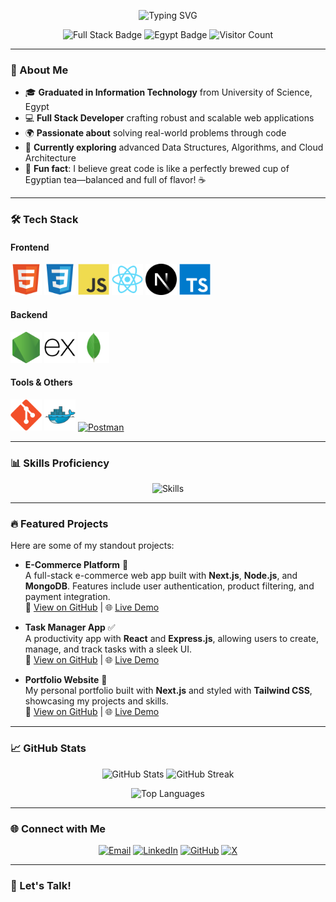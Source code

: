 <!-- Header with Animated Typing Effect -->
<p align="center">
  <img src="https://readme-typing-svg.herokuapp.com?font=Fira+Code&size=32&pause=1000&color=00C4B4&vCenter=true&width=600&lines=Hi+👋,+I'm+Mamdouh!;Full+Stack+Developer+from+Egypt+🇪🇬;Building+Scalable+Web+Apps+with+Passion" alt="Typing SVG" />
</p>

<p align="center">
  <img src="https://img.shields.io/badge/Full%20Stack%20Developer-00C4B4?style=for-the-badge&logo=codeigniter" alt="Full Stack Badge"/>
  <img src="https://img.shields.io/badge/Based%20in-Egypt%20🇪🇬-FF5733?style=for-the-badge" alt="Egypt Badge"/>
  <img src="https://profile-counter.glitch.me/mamdoh/count.svg" alt="Visitor Count"/>
</p>

---

### 🚀 About Me

- 🎓 **Graduated in Information Technology** from University of Science, Egypt
- 💻 **Full Stack Developer** crafting robust and scalable web applications
- 🌍 **Passionate about** solving real-world problems through code
- 🧠 **Currently exploring** advanced Data Structures, Algorithms, and Cloud Architecture
- 🎯 **Fun fact**: I believe great code is like a perfectly brewed cup of Egyptian tea—balanced and full of flavor! ☕

---

### 🛠️ Tech Stack

#### Frontend
<p align="left">
  <a href="https://www.w3.org/html/" target="_blank"><img src="https://raw.githubusercontent.com/devicons/devicon/master/icons/html5/html5-original.svg" alt="HTML5" width="50" height="50"/></a>
  <a href="https://www.w3schools.com/css/" target="_blank"><img src="https://raw.githubusercontent.com/devicons/devicon/master/icons/css3/css3-original.svg" alt="CSS3" width="50" height="50"/></a>
  <a href="https://developer.mozilla.org/docs/Web/JavaScript" target="_blank"><img src="https://raw.githubusercontent.com/devicons/devicon/master/icons/javascript/javascript-original.svg" alt="JavaScript" width="50" height="50"/></a>
  <a href="https://reactjs.org/" target="_blank"><img src="https://raw.githubusercontent.com/devicons/devicon/master/icons/react/react-original.svg" alt="React" width="50" height="50"/></a>
  <a href="https://nextjs.org/" target="_blank"><img src="https://raw.githubusercontent.com/devicons/devicon/master/icons/nextjs/nextjs-original.svg" alt="Next.js" width="50" height="50"/></a>
  <a href="https://www.typescriptlang.org/" target="_blank"><img src="https://raw.githubusercontent.com/devicons/devicon/master/icons/typescript/typescript-original.svg" alt="TypeScript" width="50" height="50"/></a>
</p>

#### Backend
<p align="left">
  <a href="https://nodejs.org/" target="_blank"><img src="https://raw.githubusercontent.com/devicons/devicon/master/icons/nodejs/nodejs-original.svg" alt="Node.js" width="50" height="50"/></a>
  <a href="https://expressjs.com/" target="_blank"><img src="https://raw.githubusercontent.com/devicons/devicon/master/icons/express/express-original.svg" alt="Express.js" width="50" height="50"/></a>
  <a href="https://www.mongodb.com/" target="_blank"><img src="https://raw.githubusercontent.com/devicons/devicon/master/icons/mongodb/mongodb-original.svg" alt="MongoDB" width="50" height="50"/></a>
</p>

#### Tools & Others
<p align="left">
  <a href="https://git-scm.com/" target="_blank"><img src="https://raw.githubusercontent.com/devicons/devicon/master/icons/git/git-original.svg" alt="Git" width="50" height="50"/></a>
  <a href="https://www.docker.com/" target="_blank"><img src="https://raw.githubusercontent.com/devicons/devicon/master/icons/docker/docker-original.svg" alt="Docker" width="50" height="50"/></a>
  <a href="https://www.postman.com/" target="_blank"><img src="https://www.vectorlogo.zone/logos/getpostman/getpostman-icon.svg" alt="Postman" width="50" height="50"/></a>
</p>

---

### 📊 Skills Proficiency

<p align="center">
  <img src="https://skillicons.dev/icons?i=html,css,js,react,nextjs,ts,nodejs,express,mongodb,git,docker&perline=6" alt="Skills" />
</p>

---

### 🔥 Featured Projects

Here are some of my standout projects:

- **E-Commerce Platform** 🛒  
  A full-stack e-commerce web app built with **Next.js**, **Node.js**, and **MongoDB**. Features include user authentication, product filtering, and payment integration.  
  🔗 [View on GitHub](https://github.com/mamdoh/ecommerce-app) | 🌐 [Live Demo](#)

- **Task Manager App** ✅  
  A productivity app with **React** and **Express.js**, allowing users to create, manage, and track tasks with a sleek UI.  
  🔗 [View on GitHub](https://github.com/mamdoh/task-manager) | 🌐 [Live Demo](#)

- **Portfolio Website** 🌟  
  My personal portfolio built with **Next.js** and styled with **Tailwind CSS**, showcasing my projects and skills.  
  🔗 [View on GitHub](https://github.com/mamdoh/portfolio) | 🌐 [Live Demo](#)

---

### 📈 GitHub Stats

<p align="center">
  <img src="https://github-readme-stats.vercel.app/api?username=mamdoh&show_icons=true&theme=dracula&hide_border=true" alt="GitHub Stats" width="400"/>
  <img src="https://github-readme-streak-stats.herokuapp.com/?user=mamdoh&theme=dracula&hide_border=true" alt="GitHub Streak" width="400"/>
</p>

<p align="center">
  <img src="https://github-readme-stats.vercel.app/api/top-langs/?username=mamdoh&layout=compact&theme=dracula&hide_border=true" alt="Top Languages" />
</p>

---

### 🌐 Connect with Me

<p align="center">
  <a href="mailto:your.email@example.com" target="_blank"><img src="https://img.shields.io/badge/Email-D14836?style=for-the-badge&logo=gmail&logoColor=white" alt="Email"/></a>
  <a href="https://www.linkedin.com/in/your-linkedin" target="_blank"><img src="https://img.shields.io/badge/LinkedIn-0A66C2?style=for-the-badge&logo=linkedin&logoColor=white" alt="LinkedIn"/></a>
  <a href="https://github.com/mamdoh" target="_blank"><img src="https://img.shields.io/badge/GitHub-181717?style=for-the-badge&logo=github&logoColor=white" alt="GitHub"/></a>
  <a href="https://x.com/your-username" target="_blank"><img src="https://img.shields.io/badge/X-1DA1F2?style=for-the-badge&logo=x&logoColor=white" alt="X"/></a>
</p>

---

### 💬 Let's Talk!

